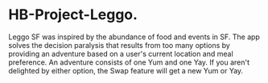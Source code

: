 # HB-Project-Leggo.

Leggo SF was inspired by the abundance of food and events in SF. 
The app solves the decision paralysis that results from too many options by providing an adventure based on a user's current location and meal preference. 
An adventure consists of one Yum and one Yay. If you aren't delighted by either option, the Swap feature will get a new Yum or Yay.
